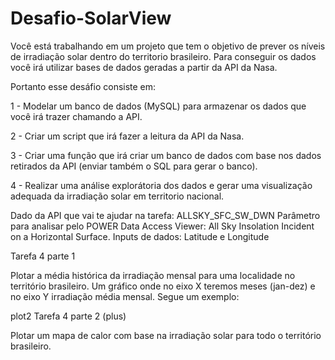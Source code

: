 # Desafio-SolarView
Você está trabalhando em um projeto que tem o objetivo de prever os níveis de irradiação solar dentro do territorio brasileiro. Para conseguir os dados você irá utilizar bases de dados geradas a partir da API da Nasa.

Portanto esse desáfio consiste em:

1 - Modelar um banco de dados (MySQL) para armazenar os dados que você irá trazer chamando a API.

2 - Criar um script que irá fazer a leitura da API da Nasa.

3 - Criar uma função que irá criar um banco de dados com base nos dados retirados da API (enviar também o SQL para gerar o banco).

4 - Realizar uma análise explorátoria dos dados e gerar uma visualização adequada da irradiação solar em territorio nacional.

Dado da API que vai te ajudar na tarefa: ALLSKY_SFC_SW_DWN Parâmetro para analisar pelo POWER Data Access Viewer: All Sky Insolation Incident on a Horizontal Surface. Inputs de dados: Latitude e Longitude

Tarefa 4 parte 1

Plotar a média histórica da irradiação mensal para uma localidade no território brasileiro. Um gráfico onde no eixo X teremos meses (jan-dez) e no eixo Y irradiação média mensal. Segue um exemplo:

plot2 Tarefa 4 parte 2 (plus)

Plotar um mapa de calor com base na irradiação solar para todo o território brasileiro.
